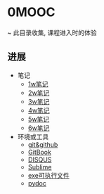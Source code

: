 # 0MOOC
~ 此目录收集, 课程进入时的体验

## 进展

* 笔记
   * [1w笔记](note1.md)
   * [2w笔记](note2.md)
   * [3w笔记](note3.md)
   * [4w笔记](note4.md)
   * [5w笔记](note5.md)
   * [6w笔记](note6.md)
* 环境或工具
   * [git&github](git.md)
   * [GitBook](GitBook.md)
   * [DISQUS](DISQUS.md)
   * [Sublime](sublimeplugin.md)
   * [exe可执行文件](exe.md)
   * [pydoc](pydoc.md)
